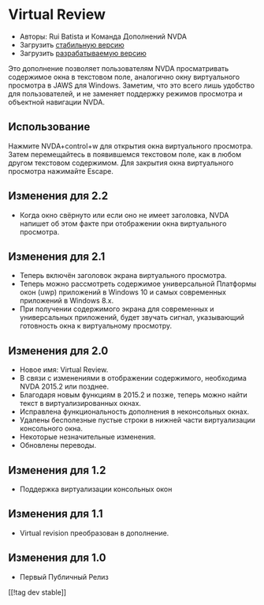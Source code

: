# Virtual Review #

* Авторы: Rui Batista и Команда Дополнений NVDA
* Загрузить [стабильную версию][1]
* Загрузить [разрабатываемую версию][2]

Это дополнение позволяет пользователям NVDA просматривать содержимое окна в
текстовом поле, аналогично окну виртуального просмотра в JAWS для
Windows. Заметим, что это всего лишь удобство для пользователей, и не
заменяет поддержку режимов просмотра и объектной навигации NVDA.

## Использование ##

Нажмите NVDA+control+w для открытия окна виртуального просмотра. Затем
перемещайтесь в появившемся текстовом поле, как в любом другом текстовом
содержимом. Для закрытия окна виртуального просмотра нажимайте Escape.

## Изменения для 2.2

* Когда окно свёрнуто или если оно не имеет заголовка, NVDA напишет об этом
  факте при отображении окна виртуального просмотра.

## Изменения для 2.1

* Теперь включён заголовок экрана виртуального просмотра.
* Теперь можно рассмотреть содержимое универсальной Платформы окон (uwp)
  приложений в Windows 10 и самых современных приложений в Windows 8.x.
* При получении содержимого экрана для современных и универсальных
  приложений, будет  звучать сигнал, указывающий готовность окна к
  виртуальному просмотру.

## Изменения для 2.0

* Новое имя: Virtual Review.
* В связи с изменениями в отображении содержимого, необходима NVDA 2015.2
  или позднее.
* Благодаря новым функциям в 2015.2 и позже, теперь можно найти текст в
  виртуализированных окнах.
* Исправлена функциональность дополнения в неконсольных окнах.
* Удалены бесполезные пустые строки в нижней части виртуализации консольного
  окна.
* Некоторые незначительные изменения.
* Обновлены переводы.

## Изменения для 1.2

* Поддержка виртуализации консольных окон

## Изменения для 1.1

* Virtual revision преобразован в дополнение.

## Изменения для 1.0

* Первый Публичный Релиз

[[!tag dev stable]]

[1]: https://addons.nvda-project.org/files/get.php?file=VR

[2]: https://addons.nvda-project.org/files/get.php?file=VR

